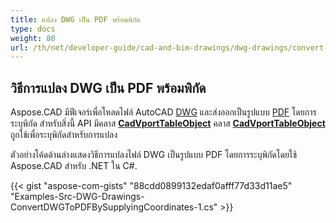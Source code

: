 ```yaml
---
title: แปลง DWG เป็น PDF พร้อมพิกัด
type: docs
weight: 80
url: /th/net/developer-guide/cad-and-bim-drawings/dwg-drawings/convert-dwg-to-dwf-with-coordinatesconvert-dwg-to-pdf-with-coordinates/
---
```


## **วิธีการแปลง DWG เป็น PDF พร้อมพิกัด**

Aspose.CAD มีฟีเจอร์เพื่อโหลดไฟล์ AutoCAD [DWG](https://docs.fileformat.com/cad/dwg/) และส่งออกเป็นรูปแบบ [PDF](https://docs.fileformat.com/pdf/) โดยการระบุพิกัด สำหรับสิ่งนี้ API มีคลาส [**CadVportTableObject**](https://reference.aspose.com/cad/net/aspose.cad.fileformats.cad.cadtables/cadvporttableobject) คลาส [**CadVportTableObject**](https://reference.aspose.com/cad/net/aspose.cad.fileformats.cad.cadtables/cadvporttableobject) ถูกใช้เพื่อระบุพิกัดสำหรับการแปลง

ตัวอย่างโค้ดด้านล่างแสดงวิธีการแปลงไฟล์ DWG เป็นรูปแบบ PDF โดยการระบุพิกัดโดยใช้ Aspose.CAD สำหรับ .NET ใน C#.

{{< gist "aspose-com-gists" "88cdd0899132edaf0afff77d33d11ae5" "Examples-Src-DWG-Drawings-ConvertDWGToPDFBySupplyingCoordinates-1.cs" >}}
